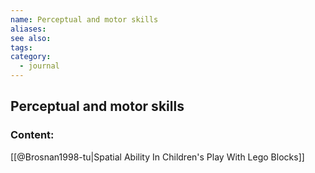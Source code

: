 ```yaml
---
name: Perceptual and motor skills
aliases:
see also:
tags:
category:
  - journal
---
```


## Perceptual and motor skills

### Content:
[[@Brosnan1998-tu|Spatial Ability In Children's Play With Lego Blocks]]